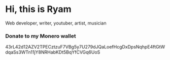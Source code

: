 # Hi, this is Ryam
Web developer, writer, youtuber, artist, musician

### Donate to my Monero wallet
<div class="break-words">
  43rL42d12AZV2TPECztzuF7VBg5y7U279dJQaLoefHcgDxDpsNqhpE4ftGtWdqaSs3WTn11jY8NRHabKDt5BqYfCVGq6UoS
</div>